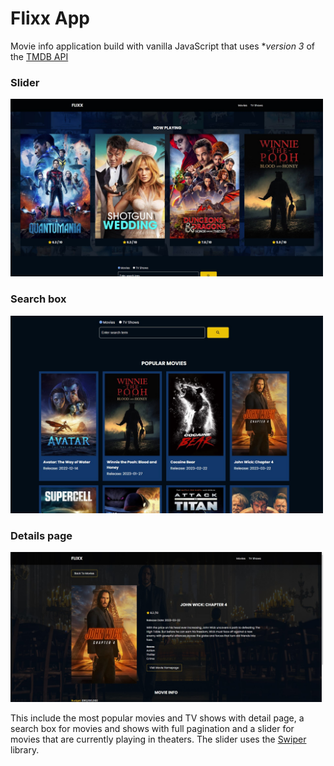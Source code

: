 # Flixx App

Movie info application build with vanilla JavaScript that uses **version 3* of the [TMDB API](https://developers.themoviedb.org/3)

### Slider
<img src="images/screen/flixx-slider-screen.jpg" width="500">

### Search box
<img src="images/screen/flixx-search-screen.jpg" width="500">

### Details page
<img src="images/screen/flixx-details.jpg" width="500">



This include the most popular movies and TV shows with detail page, a search box for movies and shows with full pagination and a slider for movies that are currently playing in theaters. The slider uses the [Swiper](https://swiperjs.com) library.
